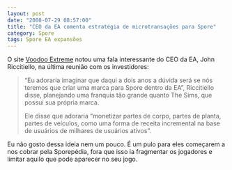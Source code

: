 ```yaml
---
layout: post
date: "2008-07-29 08:57:00"
title: "CEO da EA comenta estratégia de microtransações para Spore"
category: Spore
tags: Spore EA expansões
---
```


O site [Voodoo Extreme](http://ve3d.ign.com/articles/news/40412/An-Arm-and-a-Leg-for-Some-Arms-and-Legs-and-Beaks) notou uma fala interessante do CEO da EA, John Riccitiello, na última reunião com os investidores:

> “Eu adoraria imaginar que daqui a dois anos a dúvida será se nós teremos que criar uma marca para Spore dentro da EA”, Riccitiello disse, planejando uma franquia tão grande quanto The Sims, que possui sua própria marca.
>
> Ele disse que adoraria “monetizar partes de corpo, partes de planta, partes de veículos, como uma forma de receita incremental na base de usuários de milhares de usuários ativos”.

Eu não gosto dessa ideia nem um pouco. É um pulo para eles começarem a nos cobrar pela Sporepédia, fora que isso ia fragmentar os jogadores e limitar aquilo que pode aparecer no seu jogo.